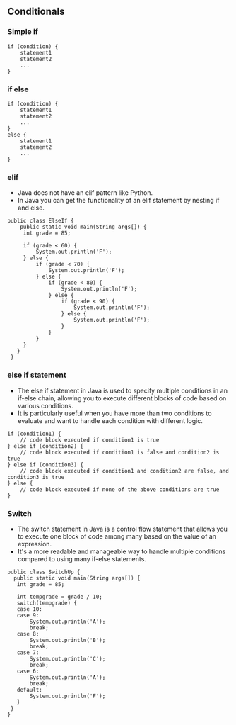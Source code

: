 ## Conditionals

### Simple if

```
if (condition) {
    statement1
    statement2
    ...
}
```

### if else
```
if (condition) {
    statement1
    statement2
    ...
}
else {
    statement1
    statement2
    ...
}
```

### elif
- Java does not have an elif pattern like Python.
- In Java you can get the functionality of an elif statement by nesting if and else.
```
public class ElseIf {
    public static void main(String args[]) {
     int grade = 85;

     if (grade < 60) {
         System.out.println('F');
     } else {
         if (grade < 70) {
             System.out.println('F');
         } else {
             if (grade < 80) {
                 System.out.println('F');
             } else {
                 if (grade < 90) {
                     System.out.println('F');
                 } else {
                     System.out.println('F');
                 }
             }
         }
     }
   }
 }
```
### else if statement
- The else if statement in Java is used to specify multiple conditions in an if-else chain, allowing you to execute different blocks of code based on various conditions.
- It is particularly useful when you have more than two conditions to evaluate and want to handle each condition with different logic.

```
if (condition1) {
    // code block executed if condition1 is true
} else if (condition2) {
    // code block executed if condition1 is false and condition2 is true
} else if (condition3) {
    // code block executed if condition1 and condition2 are false, and condition3 is true
} else {
    // code block executed if none of the above conditions are true
}
```



### Switch
- The switch statement in Java is a control flow statement that allows you to execute one block of code among many based on the value of an expression.
-  It's a more readable and manageable way to handle multiple conditions compared to using many if-else statements.
  ```
public class SwitchUp {
    public static void main(String args[]) {
     int grade = 85;

     int tempgrade = grade / 10;
     switch(tempgrade) {
     case 10:
     case 9:
         System.out.println('A');
         break;
     case 8:
         System.out.println('B');
         break;
     case 7:
         System.out.println('C');
         break;
     case 6:
         System.out.println('A');
         break;
     default:
         System.out.println('F');
     }
   }
 }
```
